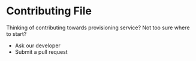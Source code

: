 # Contributing File

Thinking of contributing towards provisioning service?
Not too sure where to start?
- Ask our developer
- Submit a pull request
